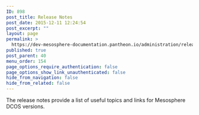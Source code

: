 ```yaml
---
ID: 898
post_title: Release Notes
post_date: 2015-12-11 12:24:54
post_excerpt: ""
layout: page
permalink: >
  https://dev-mesosphere-documentation.pantheon.io/administration/release-notes/
published: true
post_parent: 40
menu_order: 154
page_options_require_authentication: false
page_options_show_link_unauthenticated: false
hide_from_navigation: false
hide_from_related: false
---
```

The release notes provide a list of useful topics and links for Mesosphere DCOS versions.